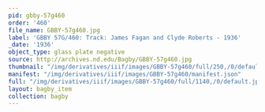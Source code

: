 ```yaml
---
pid: gbby-57g460
order: '460'
file_name: GBBY-57g460.jpg
label: 'GBBY 57G/460: Track: James Fagan and Clyde Roberts - 1936'
_date: '1936'
object_type: glass plate negative
source: http://archives.nd.edu/Bagby/GBBY-57g460.jpg
thumbnail: "/img/derivatives/iiif/images/GBBY-57g460/full/250,/0/default.jpg"
manifest: "/img/derivatives/iiif/images/GBBY-57g460/manifest.json"
full: "/img/derivatives/iiif/images/GBBY-57g460/full/1140,/0/default.jpg"
layout: bagby_item
collection: bagby
---
```

